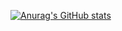 [![Anurag's GitHub stats](https://github-readme-stats.vercel.app/api?username=gitAI-ac)](https://github.com/gitAI-ac/github-readme-stats)
